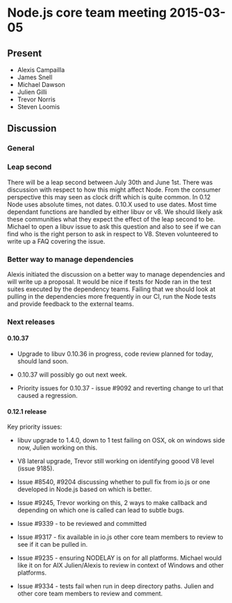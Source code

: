 # Node.js core team meeting 2015-03-05

## Present

- Alexis Campailla
- James Snell
- Michael Dawson
- Julien Gilli
- Trevor Norris
- Steven Loomis

## Discussion

### General

### Leap second

There will be a leap second between July 30th and June 1st. There was
discussion with respect to how this might affect Node. From the consumer
perspective this may seen as clock drift which is quite common. In 0.12 Node
uses absolute times, not dates. 0.10.X used to use dates. Most time dependant
functions are handled by either libuv or v8. We should likely ask these
communities what they expect the effect of the leap second to be. Michael to
open a libuv issue to ask this question and also to see if we can  find who is
the right person to ask in respect to V8. Steven volunteered to write up a FAQ
covering the issue.

### Better way to manage dependencies

Alexis initiated the discussion on a better way to manage dependencies and
will write up a proposal. It would be nice if tests for Node ran in the test
suites executed by the dependency teams. Failing that we should look at
pulling in the dependencies more frequently in our CI, run the Node tests and
provide feedback to the external teams.

### Next releases

#### 0.10.37

* Upgrade to libuv 0.10.36 in progress, code review planned for today, should
land soon.

* 0.10.37 will possibly go out next week.

* Priority issues for 0.10.37 - issue #9092 and reverting change to url that
caused a regression.

#### 0.12.1 release

Key priority issues:

* libuv upgrade to 1.4.0, down to 1 test failing on OSX, ok on windows side now,
Julien working on this.

* V8 lateral upgrade, Trevor still working on identifying goood V8 level (issue
9185).

* Issue #8540, #9204 discussing whether to pull fix from io.js or one developed in
Node.js based on which is better.

* Issue #9245, Trevor working on this, 2 ways to make callback and depending on
which one is called can lead to subtle bugs.

* Issue #9339 - to be reviewed and committed

* Issue #9317 - fix available in io.js other core team members to review to see
if it can be pulled in.

* Issue #9235 - ensuring NODELAY is on for all platforms.  Michael would like it
on for AIX Julien/Alexis to review in context of Windows and other platforms.

* Issue #9334 - tests fail when run in deep directory paths.  Julien and other
core team members to review and comment.

